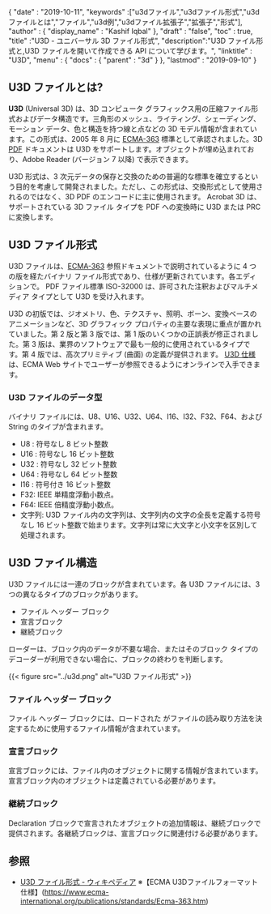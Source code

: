 {
  "date" : "2019-10-11",
  "keywords" :["u3dファイル","u3dファイル形式","u3dファイルとは","ファイル","u3d例","u3dファイル拡張子","拡張子","形式"],
  "author" : {
    "display_name" : "Kashif Iqbal"
},
  "draft" : "false",
  "toc" : true,
  "title" :"U3D - ユニバーサル 3D ファイル形式",
  "description":"U3D ファイル形式と,U3D ファイルを開いて作成できる API について学びます。",
  "linktitle" : "U3D",
  "menu" : {
    "docs" : {
      "parent" : "3d"
}
},
  "lastmod" : "2019-09-10"
}

## U3D ファイルとは?

**U3D** (Universal 3D) は、3D コンピュータ グラフィックス用の圧縮ファイル形式およびデータ構造です。三角形のメッシュ、ライティング、シェーディング、モーション データ、色と構造を持つ線と点などの 3D モデル情報が含まれています。この形式は、2005 年 8 月に [ ECMA-363](https://www.ecma-international.org/publications-and-standards/standards/ecma-363/) 標準として承認されました。3D [PDF](/pdf/) ドキュメントは U3D をサポートします。オブジェクトが埋め込まれており、Adobe Reader (バージョン 7 以降) で表示できます。

U3D 形式は、3 次元データの保存と交換のための普遍的な標準を確立するという目的を考慮して開発されました。ただし、この形式は、交換形式として使用されるのではなく、3D PDF のエンコードに主に使用されます。 Acrobat 3D は、サポートされている 3D ファイル タイプを PDF への変換時に U3D または PRC に変換します。

## U3D ファイル形式

U3D ファイルは、[ECMA-363](https://www.ecma-international.org/publications-and-standards/standards/ecma-363/) 参照ドキュメントで説明されているように 4 つの版を経たバイナリ ファイル形式であり、仕様が更新されています。各エディションで。 PDF ファイル標準 ISO-32000 は、許可された注釈およびマルチメディア タイプとして U3D を受け入れます。

U3D の初版では、ジオメトリ、色、テクスチャ、照明、ボーン、変換ベースのアニメーションなど、3D グラフィック プロパティの主要な表現に重点が置かれていました。第 2 版と第 3 版では、第 1 版のいくつかの正誤表が修正されました。第 3 版は、業界のソフトウェアで最も一般的に使用されているタイプです。第 4 版では、高次プリミティブ (曲面) の定義が提供されます。 [U3D 仕様](https://www.ecma-international.org/publications-and-standards/standards/ecma-363/) は、ECMA Web サイトでユーザーが参照できるようにオンラインで入手できます。

### U3D ファイルのデータ型

バイナリ ファイルには、U8、U16、U32、U64、I16、I32、F32、F64、および String のタイプが含まれます。

* U8 : 符号なし 8 ビット整数
* U16 : 符号なし 16 ビット整数
* U32 : 符号なし 32 ビット整数
* U64 : 符号なし 64 ビット整数
* I16 : 符号付き 16 ビット整数
* F32: IEEE 単精度浮動小数点。
* F64: IEEE 倍精度浮動小数点。
* 文字列: U3D ファイル内の文字列は、文字列内の文字の全長を定義する符号なし 16 ビット整数で始まります。文字列は常に大文字と小文字を区別して処理されます。

## U3D ファイル構造

U3D ファイルには一連のブロックが含まれています。各 U3D ファイルには、3 つの異なるタイプのブロックがあります。

* ファイル ヘッダー ブロック
* 宣言ブロック
* 継続ブロック

ローダーは、ブロック内のデータが不要な場合、またはそのブロック タイプのデコーダーが利用できない場合に、ブロックの終わりを判断します。

{{< figure src="../u3d.png" alt="U3D ファイル形式" >}}

### ファイル ヘッダー ブロック
ファイル ヘッダー ブロックには、ロードされた がファイルの読み取り方法を決定するために使用するファイル情報が含まれています。

### 宣言ブロック

宣言ブロックには、ファイル内のオブジェクトに関する情報が含まれています。宣言ブロック内のオブジェクトは定義されている必要があります。

### 継続ブロック

Declaration ブロックで宣言されたオブジェクトの追加情報は、継続ブロックで提供されます。各継続ブロックは、宣言ブロックに関連付ける必要があります。


## 参照 ##

* [U3D ファイル形式 - ウィキペディア](https://en.wikipedia.org/wiki/Universal_3D)
※【ECMA U3Dファイルフォーマット仕様】(https://www.ecma-international.org/publications/standards/Ecma-363.htm)

